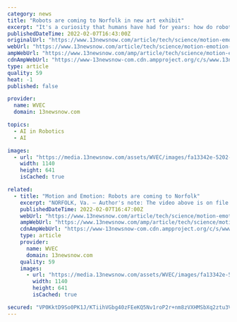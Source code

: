 ```yaml
---
category: news
title: "Robots are coming to Norfolk in new art exhibit"
excerpt: "It's a curiosity that humans have had for years: how do robots operate, and how can they positively impact our lives? The Barry Art Museum and Old Dominion University's newest exhibit, \"Motion/Emotion: Exploring Affect from Autotomata to Robots,"
publishedDateTime: 2022-02-07T16:43:00Z
originalUrl: "https://www.13newsnow.com/article/tech/science/motion-emotion-robots-norfolk-barry-art-museum/291-c664ccfa-ffde-4974-8ea7-6c0cf6ef5d53"
webUrl: "https://www.13newsnow.com/article/tech/science/motion-emotion-robots-norfolk-barry-art-museum/291-c664ccfa-ffde-4974-8ea7-6c0cf6ef5d53"
ampWebUrl: "https://www.13newsnow.com/amp/article/tech/science/motion-emotion-robots-norfolk-barry-art-museum/291-c664ccfa-ffde-4974-8ea7-6c0cf6ef5d53"
cdnAmpWebUrl: "https://www-13newsnow-com.cdn.ampproject.org/c/s/www.13newsnow.com/amp/article/tech/science/motion-emotion-robots-norfolk-barry-art-museum/291-c664ccfa-ffde-4974-8ea7-6c0cf6ef5d53"
type: article
quality: 59
heat: -1
published: false

provider:
  name: WVEC
  domain: 13newsnow.com

topics:
  - AI in Robotics
  - AI

images:
  - url: "https://media.13newsnow.com/assets/WVEC/images/fa13342e-5202-4870-a39b-a86b3dfff7a6/fa13342e-5202-4870-a39b-a86b3dfff7a6_1140x641.jpg"
    width: 1140
    height: 641
    isCached: true

related:
  - title: "Motion and Emotion: Robots are coming to Norfolk"
    excerpt: "NORFOLK, Va. — Author's note: The video above is on file from a separate story about the museum that aired on January 30, 2020. It's a curiosity that humans have had for years: how do robots operate, and how can they positively impact our lives?"
    publishedDateTime: 2022-02-07T16:47:00Z
    webUrl: "https://www.13newsnow.com/article/tech/science/motion-emotion-robots-norfolk-barry-art-museum/291-c664ccfa-ffde-4974-8ea7-6c0cf6ef5d53"
    ampWebUrl: "https://www.13newsnow.com/amp/article/tech/science/motion-emotion-robots-norfolk-barry-art-museum/291-c664ccfa-ffde-4974-8ea7-6c0cf6ef5d53"
    cdnAmpWebUrl: "https://www-13newsnow-com.cdn.ampproject.org/c/s/www.13newsnow.com/amp/article/tech/science/motion-emotion-robots-norfolk-barry-art-museum/291-c664ccfa-ffde-4974-8ea7-6c0cf6ef5d53"
    type: article
    provider:
      name: WVEC
      domain: 13newsnow.com
    quality: 59
    images:
      - url: "https://media.13newsnow.com/assets/WVEC/images/fa13342e-5202-4870-a39b-a86b3dfff7a6/fa13342e-5202-4870-a39b-a86b3dfff7a6_1140x641.jpg"
        width: 1140
        height: 641
        isCached: true

secured: "VP0KktD9So0PK1J/KTiihVGbg40zFEeKQ5Nv1roP2r+nm8zVXHMSbXq2ztu3V4VukO39964WgGZSU8+lp0wJvkgPsikpMP5NNUxa8Y9buZqXSIybkANgBNijGvoQ2gwZ0olhsHpIk6HU+5p6Jqw8wTMy4A/+EE5PX9GNjkBpM3mDK7WAcP7SN5NjiQNUaOtocc19EfX9UodtPQDyhwLhAI664rCRG624hhkypRm+rQCqXwIfeQDuXFvuyLrFd9N8mStbjWGLGmmFvNHv/hmrKCABGx6UfFdCkRpLim1sD5KpdMrY+fIErAxTtB4vetaeEuSeIf8Q5DtjVFViLha/q+jlRJYzHA/bkYFT4wrdF8s=;wR2j461Yujy30nPLhT93Ug=="
---
```


